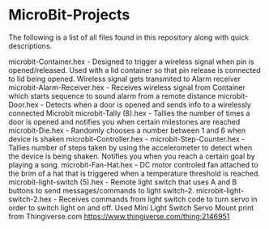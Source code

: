 # MicroBit-Projects
The following is a list of all files found in this repository along with quick descriptions.

microbit-Container.hex - Designed to trigger a wireless signal when pin is opened/released. Used with a lid container so that pin release is connected to lid being opened. Wireless signal gets transmited to Alarm receiver 
microbit-Alarm-Receiver.hex	- Receives wireless signal from Container which starts sequence to sound alarm from a remote distance
microbit-Door.hex	- Detects when a door is opened and sends info to a wirelessly connected Microbit
microbit-Tally (8).hex	- Tallies the number of times a door is opened and notifies you when certain milestones are reached
microbit-Die.hex - Randomly chooses a number between 1 and 6 when device is shaken
microbit-Controller.hex	- 
microbit-Step-Counter.hex - Tallies number of steps taken by using the accelerometer to detect when the device is being shaken. Notifies you when you reach a certain goal by playing a song. 
microbit-Fan-Hat.hex - DC motor controled fan attached to the brim of a hat that is triggered when a temperature threshold is reached.
microbit-light-switch (5).hex	- Remote light switch that uses A and B buttons to send messages/commands to light switch-2. 
microbit-light-switch-2.hex - Receives commands from light switch code to turn servo in order to switch light on and off. Used Mini Light Switch Servo Mount print from Thingiverse.com https://www.thingiverse.com/thing:2146951
